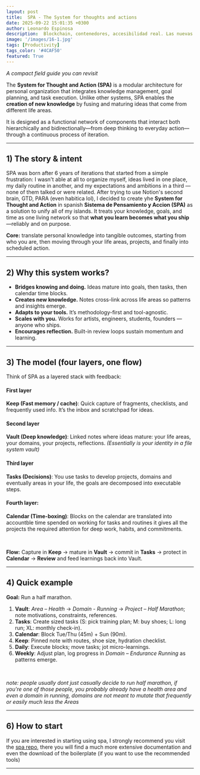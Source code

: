 ```yaml
---
layout: post
title:  SPA - The System for thoughts and actions
date: 2025-09-22 15:01:35 +0300
author: Leonardo Espinosa
description:  Blockchain, contenedores, accesibilidad real. Las nuevas fronteras del testing están aquí. 
image: '/images/16-1.jpg'
tags: [Productivity]
tags_color: '#4CAF50'
featured: True
---
```



*A compact field guide you can revisit*

The **System for Thought and Action (SPA)** is a modular architecture for personal organization that integrates knowledge management, goal planning, and task execution. Unlike other systems, SPA enables the **creation of new knowledge** by fusing and maturing ideas that come from different life areas.

It is designed as a functional network of components that interact both hierarchically and bidirectionally—from deep thinking to everyday action—through a continuous process of iteration.


---

## 1) The story & intent

SPA was born after 6 years of iterations that started from a simple frustration: I wasn't able at all to organize myself, ideas lived in one place, my daily routine in another, and my expectations and ambitions in a third — none of them talked or were related. After trying to use Notion's second brain, GTD, PARA (even habitica lol), I decided to create yhe **System for Thought and Action** in spanish **Sistema de Pensamiento y Accion (SPA)** as a solution to unify all of my islands. It treats your knowledge, goals, and time as one living network so that **what you learn becomes what you ship**—reliably and on purpose.

**Core:** translate personal knowledge into tangible outcomes, starting from who you are, then moving through your life areas, projects, and finally into scheduled action.

---

## 2) Why this system works?

* **Bridges knowing and doing.** Ideas mature into goals, then tasks, then calendar time blocks.
* **Creates new knowledge.** Notes cross-link across life areas so patterns and insights emerge.
* **Adapts to your tools.** It’s methodology-first and tool-agnostic.
* **Scales with you.** Works for artists, engineers, students, founders — anyone who ships.
* **Encourages reflection.** Built-in review loops sustain momentum and learning.

---

## 3) The model (four layers, one flow)

Think of SPA as a layered stack with feedback:

#### First layer

**Keep (Fast memory / cache)**: Quick capture of fragments, checklists, and frequently used info. It’s the inbox and scratchpad for ideas.

#### Second layer

**Vault (Deep knowledge)**: Linked notes where ideas mature: your life areas, your domains, your projects, reflections. *(Essentially is your identity in a file system vault)*

#### Third layer

**Tasks (Decisions)**: You use tasks to develop projects, domains and eventually areas in your life, the goals are decomposed into executable steps. 

#### Fourth layer:

**Calendar (Time-boxing)**: Blocks on the calendar are translated into accountble time spended on working for tasks and routines it gives all the projects  the required  attention for deep work, habits, and commitments.

<br>

**Flow:** Capture in **Keep** → mature in **Vault** → commit in **Tasks** → protect in **Calendar** → **Review** and feed learnings back into Vault.


---

## 4) Quick example 

**Goal:** Run a half marathon.

1. **Vault**: *Area – Health* → *Domain - Running* → *Project – Half Marathon*; note motivations, constraints, references.
2. **Tasks**: Create sized tasks (S: pick training plan; M: buy shoes; L: long run; XL: monthly check-in).
3. **Calendar**: Block Tue/Thu (45m) + Sun (90m).
4. **Keep**: Pinned note with routes, shoe size, hydration checklist.
5. **Daily**: Execute blocks; move tasks; jot micro-learnings.
6. **Weekly**: Adjust plan, log progress in *Domain – Endurance Running* as patterns emerge.

<br>

*note: people usually dont just casually decide to run half marathon, if you're one of those people, you probably already have a health area and even a domain in running, domains are not meant to mutate that frequently or easily much less the Areas*

---

## 6) How to start

If you are interested in starting using spa, I strongly recommend you visit the [spa repo](https://github.com/leonardespi/spa), there you will find a much more extensive documentation and even the download of the boilerplate (if you want to use the recommended tools)

---
